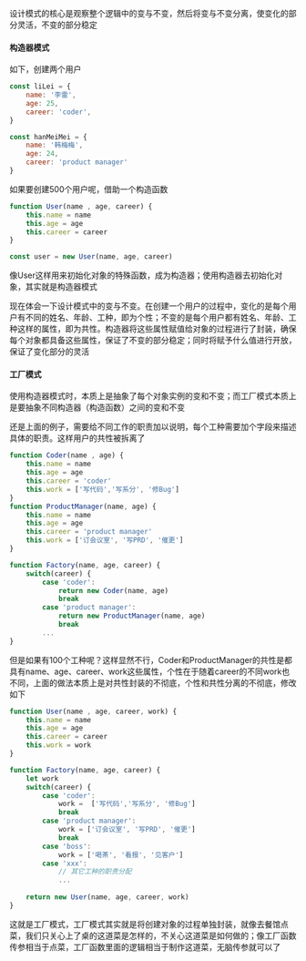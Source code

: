 设计模式的核心是观察整个逻辑中的变与不变，然后将变与不变分离，使变化的部分灵活，不变的部分稳定

#### 构造器模式

如下，创建两个用户

```js
const liLei = {
    name: '李雷',
    age: 25,
    career: 'coder',
}

const hanMeiMei = {
    name: '韩梅梅',
    age: 24,
    career: 'product manager'
}
```

如果要创建500个用户呢，借助一个构造函数

```js
function User(name , age, career) {
    this.name = name
    this.age = age
    this.career = career 
}

const user = new User(name, age, career)
```

像User这样用来初始化对象的特殊函数，成为构造器；使用构造器去初始化对象，其实就是构造器模式

现在体会一下设计模式中的变与不变。在创建一个用户的过程中，变化的是每个用户有不同的姓名、年龄、工种，即为个性；不变的是每个用户都有姓名、年龄、工种这样的属性，即为共性。构造器将这些属性赋值给对象的过程进行了封装，确保每个对象都具备这些属性，保证了不变的部分稳定；同时将赋予什么值进行开放，保证了变化部分的灵活

#### 工厂模式

使用构造器模式时，本质上是抽象了每个对象实例的变和不变；而工厂模式本质上是要抽象不同构造器（构造函数）之间的变和不变

还是上面的例子，需要给不同工作的职责加以说明，每个工种需要加个字段来描述具体的职责。这样用户的共性被拆离了

```js
function Coder(name , age) {
    this.name = name
    this.age = age
    this.career = 'coder' 
    this.work = ['写代码','写系分', '修Bug']
}
function ProductManager(name, age) {
    this.name = name 
    this.age = age
    this.career = 'product manager'
    this.work = ['订会议室', '写PRD', '催更']
}

function Factory(name, age, career) {
    switch(career) {
        case 'coder':
            return new Coder(name, age) 
            break
        case 'product manager':
            return new ProductManager(name, age)
            break
        ...
}
```

但是如果有100个工种呢？这样显然不行，Coder和ProductManager的共性是都具有name、age、career、work这些属性，个性在于随着career的不同work也不同，上面的做法本质上是对共性封装的不彻底，个性和共性分离的不彻底，修改如下

```js
function User(name , age, career, work) {
    this.name = name
    this.age = age
    this.career = career 
    this.work = work
}

function Factory(name, age, career) {
    let work
    switch(career) {
        case 'coder':
            work =  ['写代码','写系分', '修Bug'] 
            break
        case 'product manager':
            work = ['订会议室', '写PRD', '催更']
            break
        case 'boss':
            work = ['喝茶', '看报', '见客户']
        case 'xxx':
            // 其它工种的职责分配
            ...
            
    return new User(name, age, career, work)
}
```

这就是工厂模式，工厂模式其实就是将创建对象的过程单独封装，就像去餐馆点菜，我们只关心上了桌的这道菜是怎样的，不关心这道菜是如何做的；像工厂函数传参相当于点菜，工厂函数里面的逻辑相当于制作这道菜，无脑传参就可以了